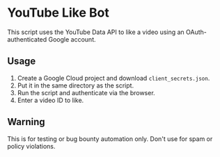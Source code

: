 # YouTube Like Bot

This script uses the YouTube Data API to like a video using an OAuth-authenticated Google account.

## Usage

1. Create a Google Cloud project and download `client_secrets.json`.
2. Put it in the same directory as the script.
3. Run the script and authenticate via the browser.
4. Enter a video ID to like.

## Warning

This is for testing or bug bounty automation only. Don't use for spam or policy violations.
